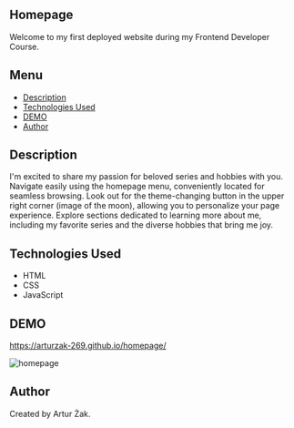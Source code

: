 ## Homepage
Welcome to my first deployed website during my Frontend Developer Course. 

## Menu
* [Description](#description)
* [Technologies Used](#technologies-used)
* [DEMO](#demo)
* [Author](#author)

## Description 
I'm excited to share my passion for beloved series and hobbies with you. Navigate easily using the homepage menu, conveniently located for seamless browsing. Look out for the theme-changing button in the upper right corner (image of the moon), allowing you to personalize your page experience. Explore sections dedicated to learning more about me, including my favorite series and the diverse hobbies that bring me joy.

## Technologies Used
- HTML
- CSS
- JavaScript

## DEMO
https://arturzak-269.github.io/homepage/

![homepage](https://github.com/ArturZak-269/homepage/blob/main/images/Website-Preview.png?raw=true)

## Author
Created by Artur Żak.
